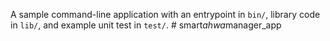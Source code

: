 A sample command-line application with an entrypoint in `bin/`, library code
in `lib/`, and example unit test in `test/`.
#   s m a r t _ a h w a _ m a n a g e r _ a p p  
 
